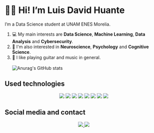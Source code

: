 # 👋🏻 Hi! I’m Luis David Huante
I’m a Data Science student at UNAM ENES Morelia. 
1. 💻 My main interests are **Data Science**, **Machine Learning**, **Data Analysis** and **Cybersecurity**.
2. 🧠 I'm also interested in **Neuroscience**, **Psychology** and **Cognitive Science**. <br/>
3. 🎸 I like playing guitar and music in general. <br/>
<br/> ![Anurag's GitHub stats](https://github-readme-stats.vercel.app/api?username=LuisDHuante&show_icons=true&theme=github_dark)

## Used technologies
<p align="center">
  <img src="https://img.shields.io/badge/Python-14354C?style=for-the-badge&logo=python&logoColor=white"/> 
  <img src="https://img.shields.io/badge/JavaScript-323330?style=for-the-badge&logo=javascript&logoColor=F7DF1E"/> 
  <img src= "https://img.shields.io/badge/jupyter-%23FA0F00.svg?style=for-the-badge&logo=jupyter&logoColor=white)"/> 
  <img src= "https://img.shields.io/badge/pandas-%23150458.svg?style=for-the-badge&logo=pandas&logoColor=white)"/> 
  <img src="https://img.shields.io/badge/Linux-FCC624?style=for-the-badge&logo=linux&logoColor=black"/> 
  <img src="https://img.shields.io/badge/git-%23F05033.svg?style=for-the-badge&logo=git&logoColor=white"/> 
  <img src="https://img.shields.io/badge/scikit--learn-%23F7931E.svg?style=for-the-badge&logo=scikit-learn&logoColor=white"/> 
  <img src="https://img.shields.io/badge/numpy-%23013243.svg?style=for-the-badge&logo=numpy&logoColor=white"/> 
  </p>
  
## Social media and contact 
<p align="center">
      <a href="https://open.spotify.com/user/ldhuante">
        <img src="https://img.shields.io/badge/Spotify-1ED760?&style=for-the-badge&logo=spotify&logoColor=white" />
    </a>
     <a href="">
        <img src="https://img.shields.io/badge/LinkedIn-0077B5?style=for-the-badge&logo=linkedin&logoColor=white" />
    </a>
</p>
<!---
LuisDHuante/LuisDHuante is a ✨ special ✨ repository because its `README.md` (this file) appears on your GitHub profile.
You can click the Preview link to take a look at your changes.
--->
